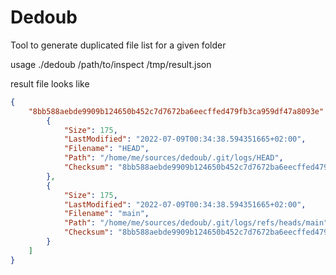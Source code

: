 Dedoub
======

Tool to generate duplicated file list for a given folder

usage ./dedoub /path/to/inspect /tmp/result.json

result file looks like

```json
{
    "8bb588aebde9909b124650b452c7d7672ba6eecffed479fb3ca959df47a8093e": [
        {
            "Size": 175,
            "LastModified": "2022-07-09T00:34:38.594351665+02:00",
            "Filename": "HEAD",
            "Path": "/home/me/sources/dedoub/.git/logs/HEAD",
            "Checksum": "8bb588aebde9909b124650b452c7d7672ba6eecffed479fb3ca959df47a8093e"
        },
        {
            "Size": 175,
            "LastModified": "2022-07-09T00:34:38.594351665+02:00",
            "Filename": "main",
            "Path": "/home/me/sources/dedoub/.git/logs/refs/heads/main",
            "Checksum": "8bb588aebde9909b124650b452c7d7672ba6eecffed479fb3ca959df47a8093e"
        }
    ]
}
```
